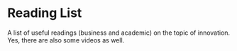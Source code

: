 # Reading List

A list of useful readings (business and academic) on the topic of innovation.
Yes, there are also some videos as well.
